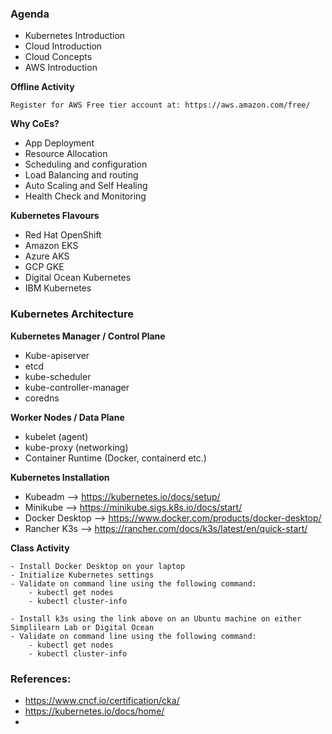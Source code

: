 

### Agenda

- Kubernetes Introduction
- Cloud Introduction
- Cloud Concepts
- AWS Introduction 

**Offline Activity**
````
Register for AWS Free tier account at: https://aws.amazon.com/free/

````
**Why CoEs?**

- App Deployment
- Resource Allocation
- Scheduling and configuration
- Load Balancing and routing
- Auto Scaling and Self Healing
- Health Check and Monitoring


**Kubernetes Flavours**
- Red Hat OpenShift
- Amazon EKS
- Azure AKS
- GCP GKE
- Digital Ocean Kubernetes
- IBM Kubernetes

### Kubernetes Architecture

**Kubernetes Manager / Control Plane**
- Kube-apiserver
- etcd
- kube-scheduler
- kube-controller-manager
- coredns

**Worker Nodes / Data Plane**

- kubelet (agent)
- kube-proxy (networking)
- Container Runtime (Docker, containerd etc.)

**Kubernetes Installation**

- Kubeadm --> https://kubernetes.io/docs/setup/
- Minikube --> https://minikube.sigs.k8s.io/docs/start/
- Docker Desktop --> https://www.docker.com/products/docker-desktop/
- Rancher K3s --> https://rancher.com/docs/k3s/latest/en/quick-start/


**Class Activity**
````
- Install Docker Desktop on your laptop
- Initialize Kubernetes settings
- Validate on command line using the following command:
    - kubectl get nodes
    - kubectl cluster-info

- Install k3s using the link above on an Ubuntu machine on either Simplilearn Lab or Digital Ocean
- Validate on command line using the following command:
    - kubectl get nodes
    - kubectl cluster-info
````



### References:

- https://www.cncf.io/certification/cka/
- https://kubernetes.io/docs/home/
- 